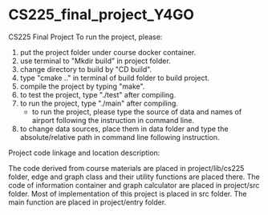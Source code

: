 # CS225_final_project_Y4GO
CS225 Final Project
To run the project, please:
1. put the project folder under course docker container.
2. use terminal to "Mkdir build" in project folder.
3. change directory to build by "CD build".
4. type "cmake .." in terminal of build folder to build project.
5. compile the project by typing "make".
6. to test the project, type "./test" after compiling.
7. to run the project, type "./main" after compiling.
	* to run the project, please type the source of data and names of airport following the instruction in command line.
8. to change data sources, place them in data folder and type the absolute/relative path in command line following instruction.


Project code linkage and location description:

  The code derived from course materials are placed in project/lib/cs225 folder, edge and graph class and their utility functions are placed there. The code of information container and graph calculator are placed in project/src folder. Most of implementation of this project is placed in src folder. The main function are placed in project/entry folder. 
